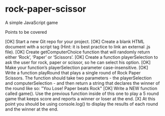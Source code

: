 # rock-paper-scissor

A simple JavaScript game

Points to be covered

[OK] Start a new Git repo for your project.
[OK] Create a blank HTML document with a script tag (Hint: it is best practice to link an external .js file).
[OK] Create getComputerChoice function that will randomly return either ‘Rock’, ‘Paper’ or ‘Scissors’.
[OK] Create a function playerSelection to ask the user for rock, paper or scissor, so he can select his option.
[OK] Make your function’s playerSelection parameter case-insensitive.
[OK] Write a function playRound that plays a single round of Rock Paper Scissors. The function should take two parameters - the playerSelection and computerSelection - and then return a string that declares the winner of the round like so: "You Lose! Paper beats Rock"
[OK] Write a NEW function called game(). Use the previous function inside of this one to play a 5 round game that keeps score and reports a winner or loser at the end.
[X] At this point you should be using console.log() to display the results of each round and the winner at the end.

